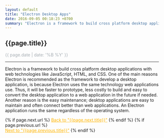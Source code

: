 ```yaml
---
layout: default
title: "Electron Desktop Apps"
date: 2016-09-05 00:18:23 +0700
summary: "Electron is a framework to build cross platform desktop applications with web technologies like JavaScript, HTML, and CSS. One of the main reasons Electron is recommended as the framework to develop a desktop application, is because Electron uses the same technology web applications use."
---
```


## {{page.title}}

<p style="color:#A7AEB4;">{{ page.date | date: '%B %Y' }}</p>

* * *

Electron is a framework to build cross platform desktop applications with web technologies like JavaScript, HTML, and CSS. One of the main reasons Electron is recommended as the framework to develop a desktop application, is because Electron uses the same technology web applications use. Thus, it will be faster to prototype, less costly to build and easy to convert the desktop application to a web application in the future if needed. Another reason is the easy maintenance; desktop applications are easy to maintain and often connect better than web applications. An Electron application runs the same regardless of the operating system. 

<div class="PageNavigation">
{% if page.next.url %}
<a href="{{page.next.url}}"><i title="Back" class="fa fa-long-arrow-left" style="color:#ffb400;"></i></a>
<a href="{{page.next.url}}" style="color:#ffb400;">Back to "{{page.next.title}}"</a>
{% endif %}
{% if page.previous.url %}
<br />
<a href="{{page.previous.url}}"><i title="Next" class="fa fa-long-arrow-right" style="color:#ffb400;"></i></a>
<a href="{{page.previous.url}}" style="color:#ffb400;">Next to "{{page.previous.title}}"</a>
{% endif %}
</div>
